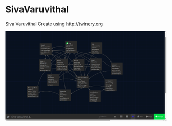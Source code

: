 # SivaVaruvithal
Siva Varuvithal
Create using http://twinery.org

[![story](https://github.com/SivaArulveli/SivaVaruvithal/blob/master/Siva_twineryExample.png)](https://github.com/SivaArulveli/SivaVaruvithal/)
